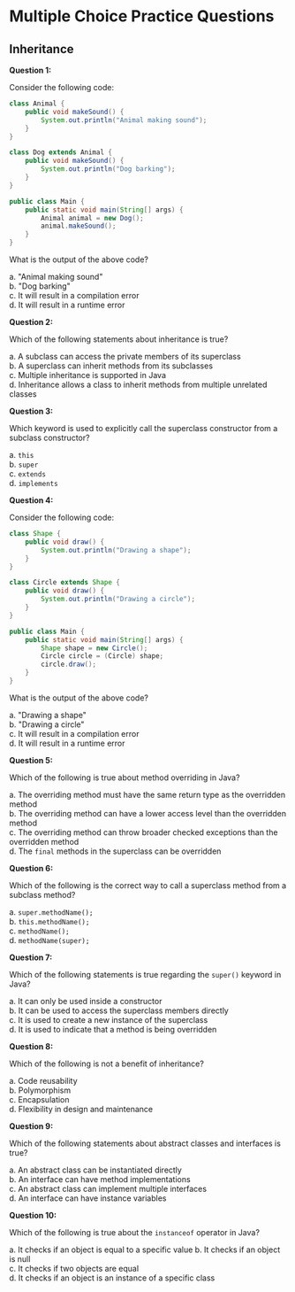 # Multiple Choice Practice Questions

## Inheritance

**Question 1:**

Consider the following code:

```java
class Animal {
    public void makeSound() {
        System.out.println("Animal making sound");
    }
}

class Dog extends Animal {
    public void makeSound() {
        System.out.println("Dog barking");
    }
}

public class Main {
    public static void main(String[] args) {
        Animal animal = new Dog();
        animal.makeSound();
    }
}
```

What is the output of the above code?

a. "Animal making sound"  
b. "Dog barking"  
c. It will result in a compilation error  
d. It will result in a runtime error  

**Question 2:**

Which of the following statements about inheritance is true?

a. A subclass can access the private members of its superclass  
b. A superclass can inherit methods from its subclasses  
c. Multiple inheritance is supported in Java  
d. Inheritance allows a class to inherit methods from multiple unrelated classes  

**Question 3:**

Which keyword is used to explicitly call the superclass constructor from a subclass constructor?

a. `this`  
b. `super`  
c. `extends`  
d. `implements`  

**Question 4:**

Consider the following code:

```java
class Shape {
    public void draw() {
        System.out.println("Drawing a shape");
    }
}

class Circle extends Shape {
    public void draw() {
        System.out.println("Drawing a circle");
    }
}

public class Main {
    public static void main(String[] args) {
        Shape shape = new Circle();
        Circle circle = (Circle) shape;
        circle.draw();
    }
}
```

What is the output of the above code?

a. "Drawing a shape"  
b. "Drawing a circle"  
c. It will result in a compilation error  
d. It will result in a runtime error  

**Question 5:**

Which of the following is true about method overriding in Java?

a. The overriding method must have the same return type as the overridden method  
b. The overriding method can have a lower access level than the overridden method  
c. The overriding method can throw broader checked exceptions than the overridden method  
d. The `final` methods in the superclass can be overridden  

**Question 6:**

Which of the following is the correct way to call a superclass method from a subclass method?

a. `super.methodName();`  
b. `this.methodName();`  
c. `methodName();`  
d. `methodName(super);`  

**Question 7:**

Which of the following statements is true regarding the `super()` keyword in Java?

a. It can only be used inside a constructor  
b. It can be used to access the superclass members directly  
c. It is used to create a new instance of the superclass  
d. It is used to indicate that a method is being overridden  

**Question 8:**

Which of the following is not a benefit of inheritance?

a. Code reusability  
b. Polymorphism  
c. Encapsulation  
d. Flexibility in design and maintenance  

**Question 9:**

Which of the following statements about abstract classes and interfaces is true?

a. An abstract class can be instantiated directly  
b. An interface can have method implementations  
c. An abstract class can implement multiple interfaces  
d. An interface can have instance variables  

**Question 10:**

Which of the following is true about the `instanceof` operator in Java?

a. It checks if an object is equal to a specific value 
b. It checks if an object is null  
c. It checks if two objects are equal  
d. It checks if an object is an instance of a specific class